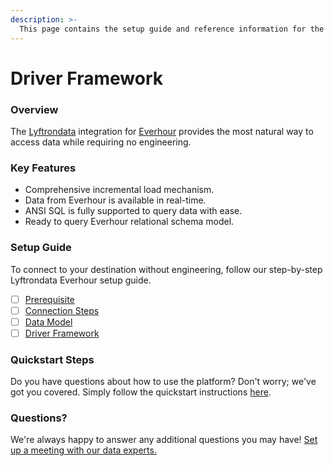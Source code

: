 ```yaml
---
description: >-
  This page contains the setup guide and reference information for the Everhour source connector.
---
```


# Driver Framework

### Overview

The [Lyftrondata](https://www.lyftrondata.com/) integration for [Everhour](https://www.lyftrondata.com/integration/business-analytics/everhour/) provides the most natural way to access data while requiring no engineering.

### Key Features

* Comprehensive incremental load mechanism.
* Data from Everhour is available in real-time.&#x20;
* ANSI SQL is fully supported to query data with ease.
* Ready to query Everhour relational schema model.

### Setup Guide

To connect to your destination without engineering, follow our step-by-step Lyftrondata Everhour setup guide.

* [ ] [Prerequisite](../prerequisite.md)
* [ ] [Connection Steps](../connection-steps.md)
* [ ] [Data Model](../data-model/erd.md)
* [ ] [Driver Framework](../driver-framework/)

### Quickstart Steps

Do you have questions about how to use the platform? Don't worry; we've got you covered. Simply follow the quickstart instructions [here](../driver-framework/README.md).

### Questions? <a href="#questions" id="questions"></a>

We're always happy to answer any additional questions you may have! [Set up a meeting with our data experts.](https://www.lyftrondata.com/book-a-meeting/)


